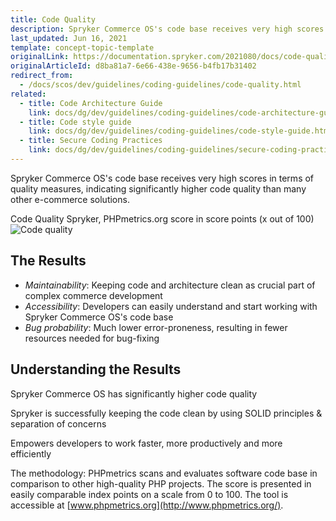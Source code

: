```yaml
---
title: Code Quality
description: Spryker Commerce OS's code base receives very high scores for quality measures,significantly higher code quality than many other ecommerce solutions.
last_updated: Jun 16, 2021
template: concept-topic-template
originalLink: https://documentation.spryker.com/2021080/docs/code-quality
originalArticleId: d8ba81a7-6e66-438e-9656-b4fb17b31402
redirect_from:
  - /docs/scos/dev/guidelines/coding-guidelines/code-quality.html
related:
  - title: Code Architecture Guide
    link: docs/dg/dev/guidelines/coding-guidelines/code-architecture-guide.html
  - title: Code style guide
    link: docs/dg/dev/guidelines/coding-guidelines/code-style-guide.html
  - title: Secure Coding Practices
    link: docs/dg/dev/guidelines/coding-guidelines/secure-coding-practices.html
---
```


Spryker Commerce OS's code base receives very high scores in terms of quality measures, indicating significantly higher code quality than many other e-commerce solutions.

Code Quality Spryker, PHPmetrics.org score in score points (x out of 100)
![Code quality](https://spryker.s3.eu-central-1.amazonaws.com/docs/Developer+Guide/Guidelines/Code+Quality/spryker-code-quality.png)

## The Results

- *Maintainability*: Keeping code and architecture clean as crucial part of complex commerce development
- *Accessibility*: Developers can easily understand and start working with Spryker Commerce OS's code base
- *Bug probability*: Much lower error-proneness, resulting in fewer resources needed for bug-fixing

## Understanding the Results

Spryker Commerce OS has significantly higher code quality

Spryker is successfully keeping the code clean by using SOLID principles & separation of concerns

Empowers developers to work faster, more productively and more efficiently

The methodology: PHPmetrics scans and evaluates software code base in comparison to other high-quality PHP projects. The score is presented in easily comparable index points on a scale from 0 to 100. The tool is accessible at [www.phpmetrics.org](http://www.phpmetrics.org/).
